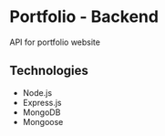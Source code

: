 # Portfolio - Backend

API for portfolio website

## Technologies

- Node.js
- Express.js
- MongoDB
- Mongoose
